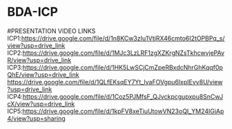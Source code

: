 # BDA-ICP
#PRESENTATION VIDEO LINKS
ICP1:https://drive.google.com/file/d/1n8KCw3zIu1VtjRX46cmto6I2tOPBPq_s/view?usp=drive_link
ICP2:https://drive.google.com/file/d/1MJc3LzLRF1zgXZKrgNZsTkhcwvjePAvR/view?usp=drive_link
ICP3:https://drive.google.com/file/d/1HK5LwSCjCmZpeRBxdcNhrGhKqqf0pQhE/view?usp=drive_link
      https://drive.google.com/file/d/1QLfEKsqEY7Yt_lvaFOVgpu6lxpIEvv8U/view?usp=drive_link
ICP4:https://drive.google.com/file/d/1Coz5PJMfsF_QJvckpcgupxpu8SnCwJcX/view?usp=drive_link
ICP5:https://drive.google.com/file/d/1kpFV8xeTiuUtowVN23oQI_YM24IGiAp4/view?usp=sharing
